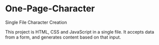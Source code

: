 # One-Page-Character
Single File Character Creation

This project is HTML, CSS and JavaScript in a single file. It accepts data from a form, and generates content based on that input. 


